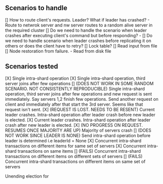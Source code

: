 ## Scenarios to handle
[] How to route client's requests. Leader? What if leader has crashed? - Route to netwrok server and nw server routes to a random alive server in the required cluster
[] Do we need to handle the scenario when leader crashes after executing client's command but before responding? - 
[] Do we need to handle scenario when leader crashes before replicating it on others or does the client have to retry?
[] Lock table? 
[] Read input from file 
[] Node restoration from failure. - Read from disk file

## Scenarios tested
[X] Single intra-shard operation
[X] Single intra-shard operation, third server joins after few operations
[] (DOES NOT WORK IN SOME RANDOM SCENARIO. NOT CONSISTENTLY REPRODUCIBLE) Single intra-shard operation, third server joins after few operations and new request is sent immediately. 
Say servers 1,2 finish few operations. Send another request on client and immediately after that start the 3rd server. Seems like that request isn't sent. 
[X] (REQUEST IS LOST. NEEDS TO BE RESENT) Current leader crashes. Intra-shard operation after leader crash before new leader is elected. 
[X] Current leader crashes. Intra-shard operation after leader crash after new leader is elected.
[X] (NO PROGRESS ON REQUEST. RESUMES ONCE MAJORITY ARE UP) Majority of servers crash 
[] (DOES NOT WORK SINCE LEADER IS NONE) Send intra-shard operation before leader is determined i.e leaderId = None
[X] Concurrent intra-shard transactions on different items for same set of servers
[X] Concurrent intra-shard transactions on same items
[] (FAILS) Concurrent intra-shard transactions on different items on different sets of servers
[] (FAILS) Concurrent intra-shard transactions on different items on same set of servers 

Unending election for 

